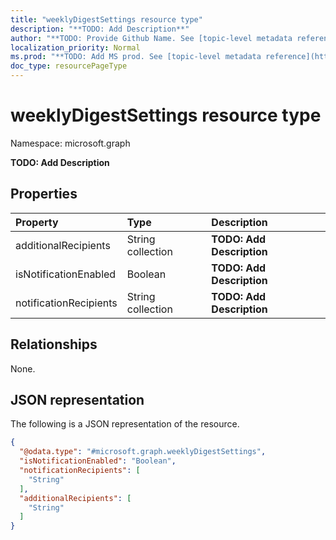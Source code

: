 ```yaml
---
title: "weeklyDigestSettings resource type"
description: "**TODO: Add Description**"
author: "**TODO: Provide Github Name. See [topic-level metadata reference](https://msgo.azurewebsites.net/add/document/guidelines/metadata.html#topic-level-metadata)**"
localization_priority: Normal
ms.prod: "**TODO: Add MS prod. See [topic-level metadata reference](https://msgo.azurewebsites.net/add/document/guidelines/metadata.html#topic-level-metadata)**"
doc_type: resourcePageType
---
```


# weeklyDigestSettings resource type

Namespace: microsoft.graph

**TODO: Add Description**

## Properties
|Property|Type|Description|
|:---|:---|:---|
|additionalRecipients|String collection|**TODO: Add Description**|
|isNotificationEnabled|Boolean|**TODO: Add Description**|
|notificationRecipients|String collection|**TODO: Add Description**|

## Relationships
None.

## JSON representation
The following is a JSON representation of the resource.
<!-- {
  "blockType": "resource",
  "@odata.type": "microsoft.graph.weeklyDigestSettings"
}
-->
``` json
{
  "@odata.type": "#microsoft.graph.weeklyDigestSettings",
  "isNotificationEnabled": "Boolean",
  "notificationRecipients": [
    "String"
  ],
  "additionalRecipients": [
    "String"
  ]
}
```

